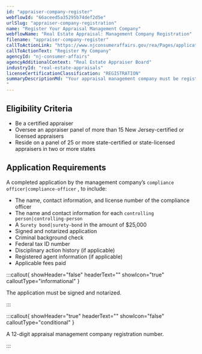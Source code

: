 ```yaml
---
id: "appraiser-company-register"
webflowId: "66aceed5a35295b74def2d5e"
urlSlug: "appraiser-company-registration"
name: "Register Your Appraisal Management Company"
webflowName: "Real Estate Appraisal: Management Company Registration"
filename: "appraiser-company-register"
callToActionLink: "https://www.njconsumeraffairs.gov/rea/Pages/applications.aspx"
callToActionText: "Register My Company"
agencyId: "nj-consumer-affairs"
agencyAdditionalContext: "Real Estate Appraiser Board"
industryId: "real-estate-appraisals"
licenseCertificationClassification: "REGISTRATION"
summaryDescriptionMd: "Your appraisal management company must be registered with the State before offering professional services. The application to be an appraisal management company must be sent via postal mail.
"
---
```


## Eligibility Criteria

- Be a certified appraiser
- Oversee an appraiser panel of more than 15 New Jersey-certified or licensed appraisers
- Reside on a panel of 25 or more state-certified or state-licensed appraisers in two or more states

## Application Requirements

A completed application by the management company’s `compliance officer|compliance-officer` , to include:

- The name, contact information, and license number of the compliance officer
- The name and contact information for each `controlling person|controlling-person`
- A `Surety bond|surety-bond` in the amount of $25,000
- Signed and notarized application
- Criminal background check
- Federal tax ID number
- Disciplinary action history (if applicable)
- Registered agent information (if applicable)
- Applicable fees paid

:::callout{ showHeader="false" headerText="" showIcon="true" calloutType="informational" }

The application must be signed and notarized.

:::

:::callout{ showHeader="true" headerText="" showIcon="false" calloutType="conditional" }

A 12-digit appraisal management company registration number.

:::
